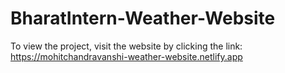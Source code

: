 # BharatIntern-Weather-Website
 To view the project, visit the website by clicking the link: https://mohitchandravanshi-weather-website.netlify.app

